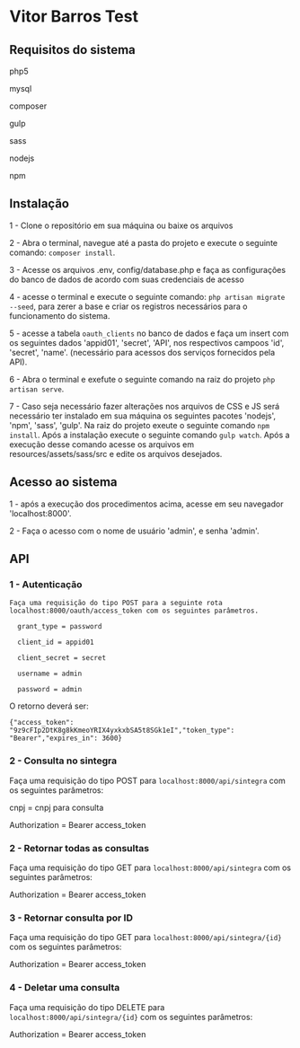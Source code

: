 # Vitor Barros Test

## Requisitos do sistema
  php5
  
  mysql
  
  composer
  
  gulp
  
  sass
  
  nodejs
  
  npm
  
## Instalação

  1 - Clone o repositório em sua máquina ou baixe os arquivos
  
  2 - Abra o terminal, navegue até a pasta do projeto e execute o seguinte comando: `composer install`.
  
  3 - Acesse os arquivos .env, config/database.php e faça as configurações do banco de dados de acordo com suas credenciais de acesso
  
  4 - acesse o terminal e execute o seguinte comando: `php artisan migrate --seed`, para zerer a base e criar os registros necessários para o funcionamento do sistema.
  
  5 - acesse a tabela `oauth_clients` no banco de dados e faça um insert com os seguintes dados 'appid01', 'secret', 'API', nos respectivos campoos 'id', 'secret', 'name'. (necessário para acessos dos serviços fornecidos pela API).
  
  6 - Abra o terminal e exefute o seguinte comando na raiz do projeto `php artisan serve`.
  
  7 - Caso seja necessário fazer alterações nos arquivos de CSS e JS será necessário ter instalado em sua máquina os seguintes
  pacotes 'nodejs', 'npm', 'sass', 'gulp'. Na raiz do projeto exeute o seguinte comando `npm install`. Após a instalação execute o seguinte comando `gulp watch`. Após a execução desse comando acesse os arquivos em resources/assets/sass/src e edite os arquivos desejados.
  
## Acesso ao sistema

  1 - após a execução dos procedimentos acima, acesse em seu navegador 'localhost:8000'.
  
  2 - Faça o acesso com o nome de usuário 'admin', e senha 'admin'.
  
## API
### 1 - Autenticação
    Faça uma requisição do tipo POST para a seguinte rota localhost:8000/oauth/access_token com os seguintes parâmetros.
    
      grant_type = password
      
      client_id = appid01
      
      client_secret = secret
      
      username = admin
      
      password = admin
      
  O retorno deverá ser:
  
  `{"access_token": "9z9cFIp2DtK8g8kKmeoYRIX4yxkxbSA5t8SGk1eI","token_type": "Bearer","expires_in": 3600}`
  
### 2 - Consulta no sintegra
  
  Faça uma requisição do tipo POST para `localhost:8000/api/sintegra` com os seguintes parâmetros:
  
  cnpj = cnpj para consulta
  
  Authorization = Bearer access_token
  
### 2 - Retornar todas as consultas
  
  Faça uma requisição do tipo GET para `localhost:8000/api/sintegra` com os seguintes parâmetros:
  
  Authorization = Bearer access_token
  
### 3 - Retornar consulta por ID
  
  Faça uma requisição do tipo GET para `localhost:8000/api/sintegra/{id}` com os seguintes parâmetros:
  
  Authorization = Bearer access_token
  
### 4 - Deletar uma consulta
  
  Faça uma requisição do tipo DELETE para `localhost:8000/api/sintegra/{id}` com os seguintes parâmetros:
  
  Authorization = Bearer access_token
